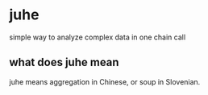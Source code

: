 # juhe

simple way to analyze complex data in one chain call

## what does juhe mean

juhe means aggregation in Chinese, or soup in Slovenian.